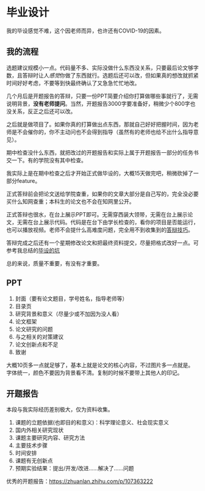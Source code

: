 # 毕业设计

我的毕设感觉不难，这个因老师而异，也许还有COVID-19的因素。

## 我的流程

选题建议规模小一点。代码量不多、实际没做什么东西没关系，只要最后论文够字数，且答辩时让人*感觉*你做了东西就行。选题后还可以改，但如果真的想改就抓紧时间好好考虑，不要等到快最终确认了又急急忙忙地改。

几个月后是开题报告的答辩，只要一份PPT简要介绍你打算做哪些事就行了，无需说明背景，**没有老师提问**。当然，开题报告3000字要准备好，稍微少个800字也没关系，反正之后还可以改。

之后就是做项目了。如果你真的打算做出点东西，那就自己好好把握时间，因为老师是不会催你的，你不主动问也不会得到指导（虽然有的老师也给不出什么指导意见）。

期中检查没什么东西，就把改过的开题报告和实际上属于开题报告一部分的任务书交一下。有的学院没有其中检查。

我实际上是在期中检查之后才开始正式做毕设的，大概15天做完吧，稍微砍掉了一部分feature。

正式答辩前会把论文送给学院查重，如果你的文章大部分是自己写的，完全没必要买什么知网查重；本科生的论文也不会在知网里公开。

正式答辩也很水，在台上展示PPT即可。无需穿西装大领带，无需在台上展示论文，无需在台上展示代码。代码是在台下由学长检查的，看你的项目是否能运行，也可以播放视频。老师不会提什么高难度问题，完全用不到收集到的[答辩技巧](./答辩.md)。

答辩完成之后还有一个星期修改论文和把最终资料提交，尽量把格式改好一点。可参考我总结的[毕设的坑](./pitfalls.md)

总的来说，质量不重要，有没有才重要。

## PPT

1. 封面（要有论文题目，学号姓名，指导老师等）
2. 目录页
3. 研究背景和意义（尽量少或不加因为没人看）
4. 论文框架
5. 论文研究的问题
6. 与之相关的对策建议
7. 论文创新点和不足
8. 致谢

大概10页多一点就足够了，基本上就是论文的核心内容，不过图片多一点就是。\
字体统一，颜色不要因为背景看不清。复制的时候不要带上其他人的印记。

## 开题报告

本段与我实际经历差别极大，仅为资料收集。

1. 课题的立题依据(也即目的和意义)：科学理论意义、社会现实意义
2. 国内外相关研究现状
3. 课题主要研究内容、研究方法
4. 主要技术步骤
5. 时间安排
6. 课题有无创新点
7. 预期实验结果：提出/开发/改进……解决了……问题

优秀的开题报告：https://zhuanlan.zhihu.com/p/107363222
